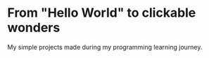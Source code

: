 # From "Hello World" to clickable wonders

My simple projects made during my programming learning journey.